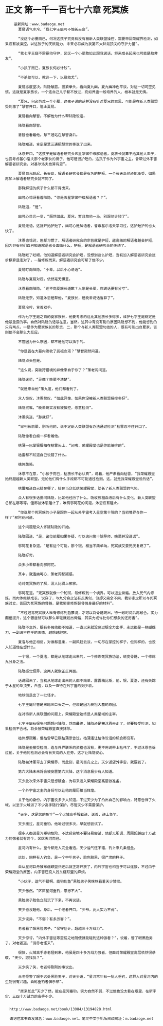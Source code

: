 # 正文 第一千一百七十六章 死冥族
        最新网址：www.badaoge.net
          夏易语气冰冷，“我七字王庭可不怕长天岛”。
      
          “没这个必要而已，何况这孩子究竟有没有被新人类联盟操控，需要带回荣耀界检测，如果没有被操控，以这孩子的天赋能力，未来必将成为我第五大陆最顶尖的守护力量”。
      
          “我七字王庭不需要他守护，区区一个小辈敢如此跟我说话，将来成长起来也可能是敌非友”。
      
          “小孩子而已，夏族长何必计较”。
      
          “不杀他可以，教训一下，以儆效尤”。
      
          夏易态度坚决，陆隐皱眉，握紧拳头，看向夏九幽，夏九幽神色平淡，对这一切司空见惯，这就是夏家族长，一个连自己儿子都不放过，宛如养蛊一般培养的人，根本就是无情。
      
          “夏兄，何必为难一个小辈，这孩子说的话并没有针对夏兄的意思，可能是在新人类联盟受刺激了”慧智开口，阻止夏易。
      
          夏易看向慧智，不解他为什么帮陆隐说话。
      
          陆隐看向慧智。
      
          慧智也看着他，慧三通站在慧智身后。
      
          陆隐知道，肯定是慧三通把慧空的事说了出来。
      
          沐恩开口，“这孩子是解语者研究会五星掌御中级解语者，夏族长就算不给其他人面子，也要考虑基尔洛夫那个老家伙的面子，他可是很护短的，这孩子作为外宇宙之主，曾帮过外宇宙解语者研究会，对基尔洛夫也算有恩”。
      
          夏易目光眯起，长天岛，解语者研究会都是有名的护短，一个长天岛他还能承受，如果再加上解语者研究会就不同了。
      
          那群解语的疯子什么都干得出来。
      
          幽可心惊讶看着陆隐，“你是五星掌御中级解语者？？”。
      
          陆隐道，“是”。
      
          幽可心目光一变，“既然如此，夏兄，暂且放他一马，别跟他计较了”。
      
          夏易无语，这就开始护短了，幽可心是解语者，曾跟基尔洛夫学习过，这护短护的也太快了。
      
          沐恩也惊诧，但却习惯了，解语者研究会的宗旨就是护短，越高级的解语者越会护短，因为只有他们自己知道解语者会面临什么，护短，是解语者研究会的传统了。
      
          陆隐眨了眨眼，他知道解语者研究会护短，没想到这么护短，当初加入解语者研究会这步棋算是走对了，一路修炼而来，解语者研究会可帮了他不少。
      
          夏易盯向陆隐，“小辈，以后小心说话”。
      
          陆隐与夏易对视，依然毫无惧意。
      
          沐恩看向陆隐，“还不向夏族长道歉？人家是长辈，你说话要有分寸”。
      
          陆隐无奈，知道沐恩是帮他，“夏族长，是晚辈说话鲁莽了”。
      
          夏易冷哼，背着双手。
      
          作为七字王庭之首的夏家族长，他要考虑的远比其他族长多得多，维护七字王庭稳定是他最重要的事，自然对陆隐的话最在意，当然，这其中有没有别的原因陆隐想不到，他能想到的只有两点，一是作为夏家族长的职责，二，那个与新人类联盟勾结的人，很有可能出自夏家，否则他不会那么大反应。
      
          不管因为什么原因，都不是他可以插手的。
      
          “你是否在大墓内吸收了辰祖血液？”慧智突然问道。
      
          陆隐点头应是。
      
          “这么说，突破狩猎境的异像来自于你了？”策老阎问道。
      
          陆隐迷茫，“异像？晚辈不清楚”。
      
          “就是来自他”策九道，他们都看到了。
      
          众人惊叹，沐恩赞叹，“如此异像，如果你没被新人类联盟操控多好”。
      
          陆隐抿嘴，“晚辈确实没有被操控，愿意检测”。
      
          沐恩笑道，“那就好”。
      
          “审判长前辈，别听他的，说不定新人类联盟有办法通过检测”枯雷忍不住开口了。
      
          陆隐像看白痴一样看着他。
      
          枯蒲一巴掌狠狠拍在枯雷头上，“闭嘴，荣耀殿堂也是你能编排的”。
      
          枯雷都不知道自己说错了什么。
      
          枯伟憋笑。
      
          沐恩不在意，“小孩子而已，枯族长不必认真”，说着，他严肃看向枯雷，“我荣耀殿堂始终超越新人类联盟，无论他们有什么手段都不可能通过检测，这，就是我荣耀殿堂说的话”。
      
          枯雷知道自己错在哪了，错在当众低估荣耀殿堂，助长了新人类联盟的气势。
      
          众人有很多话要问陆隐，比如他经历了什么，吸收辰祖血液后有什么变化，新人类联盟总部在哪等等，但都被沐恩阻止了，唯有邪阿花的问题，沐恩没有阻止。
      
          “你说那个死冥族的小子是跟你一起从外宇宙考入星空第十院的？当初境界与你一样？”邪阿花问道。
      
          这个问题是众人怀疑陆隐的开始。
      
          陆隐回道，“是，诸位前辈如果怀疑，可以询问第十院导师，晚辈并没说谎”。
      
          邪阿花复杂道，“是有这个可能，那个银，相当不简单呐，死冥族又要死灰复燃了”。
      
          陆隐好奇。
      
          众多小辈都看向邪阿花。
      
          其中，就连幽可心，策老阎都疑惑。
      
          论对死冥族的了解，没人比得上邪家。
      
          邪阿花道，“死冥族就像一个轮回，每修炼到一个境界，可以退去骨骼，放入死气内修炼，而肉体继续成长，说穿了，与九分身之法有点类似，但却又完全不同，我邪家之所以与死冥族对立，皆因为死冥族的骨骼，是我邪家修炼裂骨强身最好的材料”。
      
          “不过通常死冥族人唯有修炼到启蒙境，才可以将骨骼蜕出，待一段时间后再融合，实力翻倍提升，这个银居然可以那么年轻就蜕出骨骼，其实力或许比你们想象的还厉害”。
      
          陆隐不意外，银有多强他都不知道，一直以来就没见过银全力出手，永远都是一柄蝴蝶 刀，一副满不在乎的表情，越想越胆寒。
      
          夏洛与他正相反，对谁都温柔，一副风轻云淡，一切尽在掌控的样子，但同样的，也没人知道他在想什么。
      
          一个银，一个夏洛，都是从地球走出来的，一个修炼死冥族功法，蜕变骨骼，一个修炼九分身之法。
      
          陆隐感觉怪异，这两人就像正反两面。
      
          话说回来了，当初从地球走出来的人都不简单，露露梅比斯，他，银，夏洛，还有失踪于木星的章顶天，白雪，以及一直待在外宇宙的刘少歌。
      
          地球倒是出了一批怪才。
      
          七字王庭尽管是黑暗三巨头之一，但那是因为辰祖大墓的原因。
      
          在对待新人类联盟的问题上，荣耀殿堂始终是人类星域的主宰。
      
          七字王庭有很多问题想问陆隐，然而最终，陆隐还是被沐恩带走了，他要接受检测，如果检测不合格，将会被荣耀殿堂直接抹除。
      
          枯伟想跟着，但枯雷早已跟枯蒲禀告过，枯蒲连让枯伟说话的机会都没有。
      
          陆隐是去接受检测，连与外界联系的资格也没有，更不用说带上枯伟了，不过沐恩告诉过他，关于他的检测必会有长天岛的人在旁，这才让陆隐安心。
      
          陆隐被沐恩带去了荣耀界，而此刻，星河巨舟之上，天少遥望外宇宙，就要到了。
      
          第六大陆未来将会被安置第六大陆，这个消息极少有人知道。
      
          天少此次来外宇宙只是想镀金，为将来进入荣耀殿堂高层做准备。
      
          一个外宇宙之主的身份可以让他的履历相当辉煌。
      
          关于他的身份，内宇宙没多少人知道，不过天少为了凸出自己的影响力，特意告诉了火域，以至于火域派了不少高手随行保护，尽管天少不需要保护。
      
          “天少，这是您的鱼竿”一个火域高手殷勤道，说着，递上鱼竿。
      
          天少接过，星河垂钓，他听过很多次，早就想尝试了。
      
          很多人都说星河垂钓危险，不达启蒙境不要轻易尝试，他却无所谓，周围超越四十万战力的强者就有两个，区区天河而已。
      
          星河内有什么，至今都无人完全看透，天少运气还不错，钓上来几条怪鱼。
      
          远处，同样有人钓鱼，是一个中年男子，脸色黝黑，很严肃的样子。
      
          自从星河巨舟被东疆联盟归还后就正常开放了，内外宇宙也相当于可以连接，不过由于荣耀殿堂的原因，内宇宙还没人找东疆联盟的麻烦。
      
          “小伙子，运气不错啊，能钓到鱼”黑脸男子笑眯眯看着天少赞叹。
      
          天少傲然，“区区星河垂钓，意思不大”。
      
          黑脸男子脸色立刻沉了下来，不再说话。
      
          天少也没理他，身后，一个老者开口，“少爷，此人实力不弱”。
      
          天少诧异，“不弱？有多厉害？”。
      
          老者看了眼黑脸男子，“保守估计，超越三十万战力”。
      
          天少惊讶，“内外宇宙这等蛮荒之地随便就能碰到这种强者？”，说着，瞥了眼黑脸男子，对老者道，“请赤老怪来”。
      
          很快，火域高手赤老怪到来，他虽是四十多万战力强者，但面对荣耀殿堂高层依然很恭敬，“天少，您找我？”。
      
          天少笑了笑，老者将刚刚的事说出。
      
          赤老怪瞥了眼不远处黑脸男子，对天少道，“星河常年有一批人垂钓，这群人对星河内的生物很有兴趣，自称垂钓者俱乐部”。
      
          “原来如此”天少了然，能在星河垂钓，实力自然不弱，不过他也没太看在眼里，在新宇宙，三四十万战力的高手不少。
      
      
      http://www.badaoge.net/book/13084/13194828.html
      
      请记住本书首发域名：www.badaoge.net。笔尖中文手机版阅读网址：m.badaoge.net